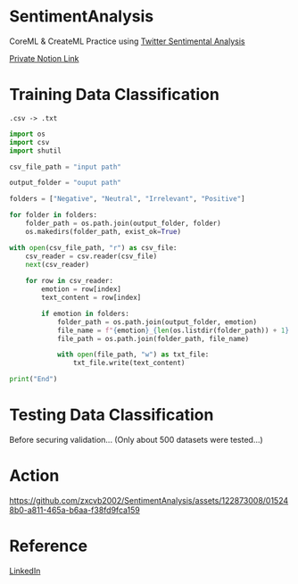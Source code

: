 # SentimentAnalysis

CoreML & CreateML Practice using [Twitter Sentimental Analysis](https://www.kaggle.com/datasets/jp797498e/twitter-entity-sentiment-analysis)

[Private Notion Link](https://www.notion.so/dezxcvb/Sentimental-Analysis-dcb78a4d769c4069bb8b16dcfc513536?pvs=4)

# Training Data Classification

```.csv -> .txt```

```Python
import os
import csv
import shutil

csv_file_path = "input path"

output_folder = "ouput path"

folders = ["Negative", "Neutral", "Irrelevant", "Positive"]

for folder in folders:
    folder_path = os.path.join(output_folder, folder)
    os.makedirs(folder_path, exist_ok=True)

with open(csv_file_path, "r") as csv_file:
    csv_reader = csv.reader(csv_file)
    next(csv_reader)
    
    for row in csv_reader:
        emotion = row[index]
        text_content = row[index]

        if emotion in folders:
            folder_path = os.path.join(output_folder, emotion)
            file_name = f"{emotion}_{len(os.listdir(folder_path)) + 1}.txt"
            file_path = os.path.join(folder_path, file_name)

            with open(file_path, "w") as txt_file:
                txt_file.write(text_content)

print("End")
```

# Testing Data Classification

Before securing validation...
(Only about 500 datasets were tested...)

# Action

https://github.com/zxcvb2002/SentimentAnalysis/assets/122873008/015248b0-a811-465a-b6aa-f38fd9fca159

# Reference

[LinkedIn](https://www.linkedin.com/pulse/sentiment-analysis-coreml-filemaker-free-add-on-cris-ippolite/?trk=articles_directory)
